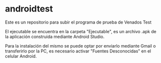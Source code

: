 # androidtest
Este es un repositorio para subir el programa de prueba de Venados Test

El ejecutable se encuentra en la carpeta "Ejecutable", es un archivo 
.apk de la aplicación construida mediante Android Studio.

Para la instalación del mismo se puede optar por enviarlo mediante
Gmail o transferirlo por la PC, es necesario activar "Fuentes Desconocidas"
en el celular Android.
